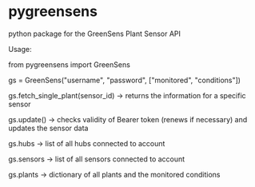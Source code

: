 # pygreensens
python package for the GreenSens Plant Sensor API


Usage:

from pygreensens import GreenSens

gs = GreenSens("username", "password", ["monitored", "conditions"])

gs.fetch_single_plant(sensor_id) -> returns the information for a specific sensor

gs.update() -> checks validity of Bearer token (renews if necessary) and updates the sensor data

gs.hubs -> list of all hubs connected to account

gs.sensors -> list of all sensors connected to account

gs.plants -> dictionary of all plants and the monitored conditions



